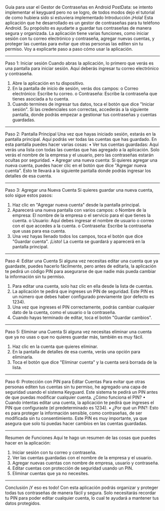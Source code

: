 Guía para usar el Gestor de Contraseñas en Android
PostData: se intento implementar el keyguard pero no se logro, de todos modos dejo el tutorial de como hubiera sido si estuviera implementado
Introducción
¡Hola! Esta aplicación que he desarrollado es un gestor de contraseñas para tu teléfono Android. Su propósito es ayudarte a guardar tus contraseñas de manera segura y organizada. La aplicación tiene varias funciones, como iniciar sesión con tu correo electrónico y contraseña, agregar nuevas cuentas, y proteger las cuentas para evitar que otras personas las editen sin tu permiso.
Voy a explicarte paso a paso cómo usar la aplicación.
________________________________________
Paso 1: Iniciar sesión
Cuando abras la aplicación, lo primero que verás es una pantalla para iniciar sesión. Aquí deberás ingresar tu correo electrónico y contraseña.
1.	Abre la aplicación en tu dispositivo.
2.	En la pantalla de inicio de sesión, verás dos campos:
o	Correo electrónico: Escribe tu correo.
o	Contraseña: Escribe la contraseña que tienes asociada a tu cuenta.
3.	Cuando termines de ingresar tus datos, toca el botón que dice "Iniciar sesión".
Si las credenciales son correctas, accederás a la siguiente pantalla, donde podrás empezar a gestionar tus contraseñas y cuentas guardadas.
________________________________________
Paso 2: Pantalla Principal
Una vez que hayas iniciado sesión, estarás en la pantalla principal. Aquí podrás ver todas las cuentas que has guardado.
En esta pantalla puedes hacer varias cosas:
•	Ver tus cuentas guardadas: Aquí verás una lista con todas las cuentas que has agregado a la aplicación. Solo verás el nombre de la empresa y el usuario, pero las contraseñas estarán ocultas por seguridad.
•	Agregar una nueva cuenta: Si quieres agregar una nueva cuenta, puedes hacer clic en el botón que dice "Agregar nueva cuenta". Esto te llevará a la siguiente pantalla donde podrás ingresar los detalles de esa cuenta.
________________________________________
Paso 3: Agregar una Nueva Cuenta
Si quieres guardar una nueva cuenta, solo sigue estos pasos:
1.	Haz clic en "Agregar nueva cuenta" desde la pantalla principal.
2.	Aparecerá una nueva pantalla con varios campos:
o	Nombre de la empresa: El nombre de la empresa o el servicio para el que tienes la cuenta.
o	Usuario: Aquí debes ingresar el nombre de usuario o correo con el que accedes a la cuenta.
o	Contraseña: Escribe la contraseña que usas para esa cuenta.
3.	Una vez hayas llenado todos los campos, toca el botón que dice "Guardar cuenta".
¡Listo! La cuenta se guardará y aparecerá en la pantalla principal.
________________________________________
Paso 4: Editar una Cuenta
Si alguna vez necesitas editar una cuenta que ya guardaste, puedes hacerlo fácilmente, pero antes de editarla, la aplicación te pedirá un código PIN para asegurarse de que nadie más pueda cambiar la información sin tu permiso.
1.	Para editar una cuenta, solo haz clic en ella desde la lista de cuentas.
2.	La aplicación te pedirá que ingreses un PIN de seguridad. Este PIN es un número que debes haber configurado previamente (por defecto es 1234).
3.	Una vez que ingreses el PIN correctamente, podrás cambiar cualquier dato de la cuenta, como el usuario o la contraseña.
4.	Cuando hayas terminado de editar, toca el botón "Guardar cambios".
________________________________________
Paso 5: Eliminar una Cuenta
Si alguna vez necesitas eliminar una cuenta que ya no usas o que no quieres guardar más, también es muy fácil.
1.	Haz clic en la cuenta que quieres eliminar.
2.	En la pantalla de detalles de esa cuenta, verás una opción para eliminarla.
3.	Toca el botón que dice "Eliminar cuenta" y la cuenta será borrada de la lista.
________________________________________
Paso 6: Protección con PIN para Editar Cuentas
Para evitar que otras personas editen tus cuentas sin tu permiso, he agregado una capa de seguridad usando el sistema Keyguard. Este sistema te pedirá un PIN antes de que puedas modificar cualquier cuenta.
¿Cómo funciona el PIN?
•	Cuando intentas editar una cuenta, la aplicación te pedirá que ingreses el PIN que configuraste (el predeterminado es 1234).
•	¿Por qué un PIN?: Esto es para proteger la información sensible, como contraseñas, de ser modificada sin tu consentimiento.
Este PIN es muy importante, ya que asegura que solo tú puedas hacer cambios en las cuentas guardadas.
________________________________________
Resumen de Funciones
Aquí te hago un resumen de las cosas que puedes hacer en la aplicación:
1.	Iniciar sesión con tu correo y contraseña.
2.	Ver las cuentas guardadas con el nombre de la empresa y el usuario.
3.	Agregar nuevas cuentas con nombre de empresa, usuario y contraseña.
4.	Editar cuentas con protección de seguridad usando un PIN.
5.	Eliminar cuentas que ya no necesites.
________________________________________
Conclusión
¡Y eso es todo! Con esta aplicación podrás organizar y proteger todas tus contraseñas de manera fácil y segura. Solo necesitarás recordar tu PIN para poder editar cualquier cuenta, lo cual te ayudará a mantener tus datos protegidos.

